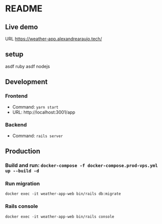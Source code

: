 # README

## Live demo
URL https://weather-app.alexandrearaujo.tech/

## setup
asdf ruby
asdf nodejs

## Development
### Frontend
- Command: `yarn start`
- URL: http://localhost:3001/app

### Backend
- Command: `rails server`

## Production
### Build and run: `docker-compose -f docker-compose.prod-vps.yml up --build -d` 

### Run migration
`docker exec -it weather-app-web bin/rails db:migrate`

### Rails console
`docker exec -it weather-app-web bin/rails console`
